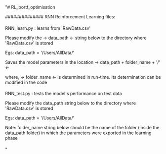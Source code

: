 "# RL_portf_optimisation

############## RNN Reinforcement Learning files:

####

RNN_learn.py : learns from 'RawData.csv'

Please modify the -> data_path <- string below to the directory where 'RawData.csv' is stored

Egs: data_path = '/Users/AllData/'

Saves the model parameters in the location -> data_path + folder_name + '/' <-

where, -> folder_name <- is determined in run-time. Its determination can be modified in the code

####



####

RNN_test.py : tests the model's performance on test data

Please modify the data_path string below to the directory where 'RawData.csv' is stored

Egs: data_path = '/Users/AllData/'

Note: folder_name string below should be the name of the folder (inside the data_path folder) in which the parameters were exported in the 
learning phase

####

"
